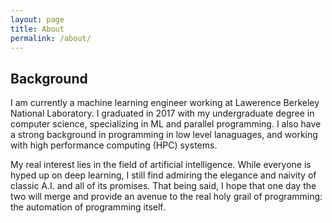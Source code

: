 ```yaml
---
layout: page
title: About
permalink: /about/
---
```


## Background

I am currently a machine learning engineer working at Lawerence Berkeley National Laboratory. I graduated in 2017 with my 
undergraduate degree in computer science, specializing in ML and parallel programming. I also have a strong 
background in programming in low level lanaguages, and working with high performance computing (HPC) systems. 

My real interest lies in the field of artificial intelligence. While everyone is hyped up on deep learning, I still find
admiring the elegance and naivity of classic A.I. and all of its promises. That being said, I hope that one day 
the two will merge and provide an avenue to the real holy grail of programming: the automation of programming itself.
